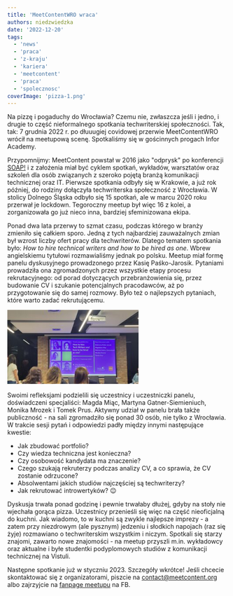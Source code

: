 ```yaml
---
title: 'MeetContentWRO wraca'
authors: niedzwiedzka
date: '2022-12-20'
tags:
  - 'news'
  - 'praca'
  - 'z-kraju'
  - 'kariera'
  - 'meetcontent'
  - 'praca'
  - 'spolecznosc'
coverImage: 'pizza-1.png'
---
```


Na pizzę i pogaduchy do Wrocławia? Czemu nie, zwłaszcza jeśli i jedno, i drugie
to część nieformalnego spotkania techwriterskiej społeczności. Tak, tak: 7
grudnia 2022 r. po dłuuugiej covidowej przerwie MeetContentWRO wrócił na
meetupową scenę. Spotkaliśmy się w gościnnych progach Infor Academy.

<!--truncate-->

Przypomnijmy: MeetContent powstał w 2016 jako "odprysk" po konferencji
[SOAP!](https://soapconf.com/) i z założenia miał być cyklem spotkań, wykładów,
warsztatów oraz szkoleń dla osób związanych z szeroko pojętą branżą komunikacji
technicznej oraz IT. Pierwsze spotkania odbyły się w Krakowie, a już rok
później, do rodziny dołączyła techwriterska społeczność z Wrocławia. W stolicy
Dolnego Śląska odbyło się 15 spotkań, ale w marcu 2020 roku przerwał je
lockdown. Tegoroczny meetup był więc 16 z kolei, a zorganizowała go już nieco
inna, bardziej sfeminizowana ekipa.

Ponad dwa lata przerwy to szmat czasu, podczas którego w branży zmieniło się
całkiem sporo. Jedną z tych najbardziej zauważalnych zmian był wzrost liczby
ofert pracy dla techwriterów. Dlatego tematem spotkania było: _How to hire
technical writers and how to be hired as one_. Wbrew angielskiemu tytułowi
rozmawialiśmy jednak po polsku. Meetup miał formę panelu dyskusyjnego
prowadzonego przez Kasię Paśko-Jarosik. Pytaniami prowadziła ona zgromadzonych
przez wszystkie etapy procesu rekrutacyjnego: od porad dotyczących
przebranżowienia się, przez budowanie CV i szukanie potencjalnych pracodawców,
aż po przygotowanie się do samej rozmowy. Było też o najlepszych pytaniach,
które warto zadać rekrutującemu.

![](images/meet_content_wro-300x169.jpg)

Swoimi refleksjami podzielili się uczestnicy i uczestniczki panelu, doświadczeni
specjaliści: Magda Miąc, Martyna Gatner-Siemieniuch, Monika Mrozek i Tomek Prus.
Aktywny udział w panelu brała także publiczność - na sali zgromadziło się ponad
30 osób, nie tylko z Wrocławia. W trakcie sesji pytań i odpowiedzi padły między
innymi następujące kwestie:

- Jak zbudować portfolio?
- Czy wiedza techniczna jest konieczna?
- Czy osobowość kandydata ma znaczenie?
- Czego szukają rekruterzy podczas analizy CV, a co sprawia, że CV zostanie
  odrzucone?
- Absolwentami jakich studiów najczęściej są techwriterzy?
- Jak rekrutować introwertyków? 😉

Dyskusja trwała ponad godzinę i pewnie trwałaby dłużej, gdyby na stoły nie
wjechała gorąca pizza. Uczestnicy przenieśli się więc na część nieoficjalną do
kuchni. Jak wiadomo, to w kuchni są zwykle najlepsze imprezy - a zatem przy
niezdrowym (ale pysznym) jedzeniu i słodkich napojach (raz się żyje) rozmawiano
o techwriterskim wszystkim i niczym. Spotkali się starzy znajomi, zawarto nowe
znajomości - na meetup przyszli m.in. wykładowcy oraz aktualne i byłe studentki
podyplomowych studiów z komunikacji technicznej na Vistuli.

Następne spotkanie już w styczniu 2023. Szczegóły wkrótce! Jeśli chcecie
skontaktować się z organizatorami, piszcie na
[contact@meetcontent.org](mailto:contact@meetcontent.org) albo zajrzyjcie na
[fanpage meetupu](https://www.facebook.com/meetcontentcommunity) na FB.

